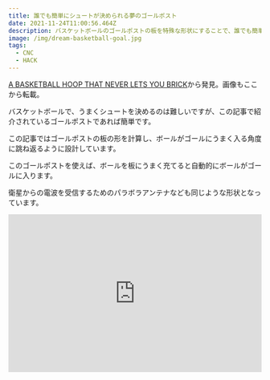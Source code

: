 ```yaml
---
title: 誰でも簡単にシュートが決められる夢のゴールポスト
date: 2021-11-24T11:00:56.464Z
description: バスケットボールのゴールポストの板を特殊な形状にすることで、誰でも簡単にシュートが決められるようにしています。
image: /img/dream-basketball-goal.jpg
tags:
  - CNC
  - HACK
---
```

[A BASKETBALL HOOP THAT NEVER LETS YOU BRICK](https://hackaday.com/2020/04/20/a-basketball-hoop-that-never-lets-you-brick/)から発見。画像もここから転載。

バスケットボールで、うまくシュートを決めるのは難しいですが、この記事で紹介されているゴールポストであれば簡単です。

この記事ではゴールポストの板の形を計算し、ボールがゴールにうまく入る角度に跳ね返るように設計しています。

このゴールポストを使えば、ボールを板にうまく充てると自動的にボールがゴールに入ります。

衛星からの電波を受信するためのパラボラアンテナなども同じような形状となっています。

<iframe width="100%" height="315" src="https://www.youtube.com/embed/vtN4tkvcBMA" title="YouTube video player" frameborder="0" allow="accelerometer; autoplay; clipboard-write; encrypted-media; gyroscope; picture-in-picture" allowfullscreen></iframe>

